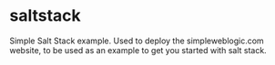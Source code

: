 # saltstack
Simple Salt Stack example.  Used to deploy the simpleweblogic.com website, to be used as an example to get you started with salt stack.
